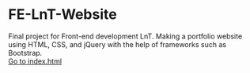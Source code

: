 # FE-LnT-Website
Final project for Front-end development LnT. Making a portfolio website using HTML, CSS, and jQuery with the help of frameworks such as Bootstrap.  
[Go to index.html](https://github.com/zahraprivias/FE-LnT-Website/blob/main/index.html)
